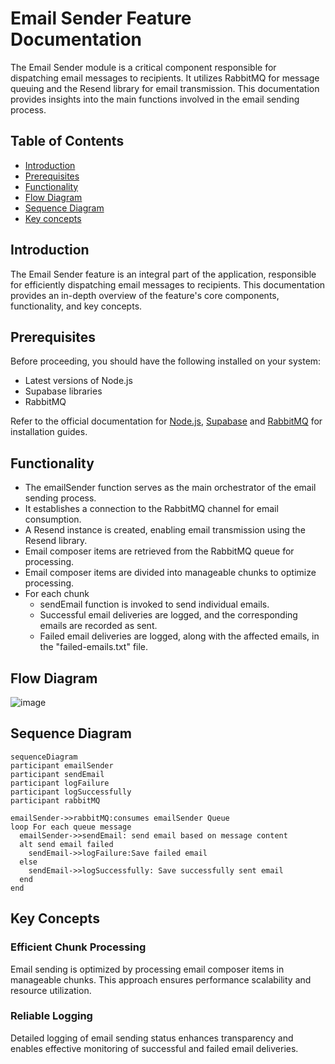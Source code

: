 # Email Sender Feature Documentation

The Email Sender module is a critical component responsible for dispatching email messages to recipients. It utilizes RabbitMQ for message queuing and the Resend library for email transmission. This documentation provides insights into the main functions involved in the email sending process.

## Table of Contents

- [Introduction](#introduction)
- [Prerequisites](#prerequisites)
- [Functionality](#functionality)
- [Flow Diagram](#flow-diagram)
- [Sequence Diagram](#sequence-diagram)
- [Key concepts](#key-concepts)

## Introduction

The Email Sender feature is an integral part of the application, responsible for efficiently dispatching email messages to recipients. This documentation provides an in-depth overview of the feature's core components, functionality, and key concepts.

## Prerequisites

Before proceeding, you should have the following installed on your system:

- Latest versions of Node.js
- Supabase libraries
- RabbitMQ

Refer to the official documentation for [Node.js](https://nodejs.org/),
[Supabase](https://supabase.io/) and
[RabbitMQ](https://www.rabbitmq.com/monitoring.html) for installation guides.

## Functionality

- The emailSender function serves as the main orchestrator of the email sending process.
- It establishes a connection to the RabbitMQ channel for email consumption.
- A Resend instance is created, enabling email transmission using the Resend library.
- Email composer items are retrieved from the RabbitMQ queue for processing.
- Email composer items are divided into manageable chunks to optimize processing.
- For each chunk
  - sendEmail function is invoked to send individual emails.
  - Successful email deliveries are logged, and the corresponding emails are recorded as sent.
  - Failed email deliveries are logged, along with the affected emails, in the "failed-emails.txt" file.

## Flow Diagram
![image](https://github.com/ocodista/trampar-de-casa/assets/68869379/52b41ef4-6660-49cc-93b1-e2e8b86ae4c8)


## Sequence Diagram

```mermaid
sequenceDiagram
participant emailSender
participant sendEmail
participant logFailure
participant logSuccessfully
participant rabbitMQ

emailSender->>rabbitMQ:consumes emailSender Queue
loop For each queue message
  emailSender->>sendEmail: send email based on message content
  alt send email failed
    sendEmail->>logFailure:Save failed email
  else
    sendEmail->>logSuccessfully: Save successfully sent email
  end
end
```

## Key Concepts

### Efficient Chunk Processing

Email sending is optimized by processing email composer items in manageable chunks. This approach ensures performance scalability and resource utilization.

### Reliable Logging

Detailed logging of email sending status enhances transparency and enables effective monitoring of successful and failed email deliveries.
